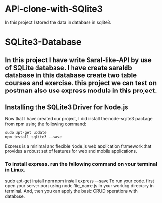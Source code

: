 # API-clone-with-SQlite3
In this project I stored the data in database in sqlite3.
# SQLite3-Database
##  In this project I have write Saral-like-API by use of SQLite database. I have create saraldb database in this database create two table courses and exercise. this project we can test on postman also use express module in this project.
## Installing the SQLite3 Driver for Node.js
Now that I have created our project, I did install the node-sqlite3 package from npm using the following command:

    sudo apt-get update
    npm install sqlite3 --save
Express is a minimal and flexible Node.js web application framework that provides a robust set of features for web and mobile applications.

### To install express, run the following command on your terminal in Linux.
sudo apt-get install npm
npm install express --save
To run your code, first open your server port using node file_name.js in your working directory in terminal. And, then you can apply the basic CRUD operations with database.
